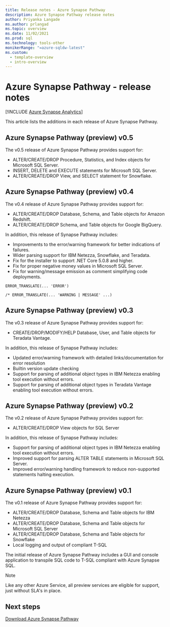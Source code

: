 ```yaml
---
title: Release notes - Azure Synapse Pathway
description: Azure Synapse Pathway release notes
author: Priyanka Langade
ms.author: prlangad
ms.topic: overview 
ms.date: 11/02/2021
ms.prod: sql
ms.technology: tools-other
monikerRange: "=azure-sqldw-latest"
ms.custom:
  - template-overview
  - intro-overview
---
```

# Azure Synapse Pathway - release notes

[!INCLUDE [Azure Synapse Analytics](../../includes/applies-to-version/asa.md)]

This article lists the additions in each release of Azure Synapse Pathway.

## Azure Synapse Pathway (preview) v0.5
The v0.5 release of Azure Synapse Pathway provides support for:
- ALTER/CREATE/DROP Procedure, Statistics, and Index objects for Microsoft SQL Server.
- INSERT, DELETE and EXECUTE statements for Microsoft SQL Server.
- ALTER/CREATE/DROP View, and SELECT statement for Snowflake.

## Azure Synapse Pathway (preview) v0.4
The v0.4 release of Azure Synapse Pathway provides support for:
- ALTER/CREATE/DROP Database, Schema, and Table objects for Amazon Redshift.
- ALTER/CREATE/DROP Schema, and Table objects for Google BigQuery.

In addition, this release of Synapse Pathway includes:
- Improvements to the error/warning framework for better indications of failures.
- Wider parsing support for IBM Netezza, Snowflake, and Teradata.
- Fix for the installer to support .NET Core 5.0.8 and higher.
- Fix for proper negative money values in Microsoft SQL Server.
- Fix for warning/message emission as comment simplifying code deployments.

```
ERROR_TRANSLATE(... 'ERROR')

/* ERROR_TRANSLATE(... 'WARNING | MESSAGE' ...)
```

## Azure Synapse Pathway (preview) v0.3

The v0.3 release of Azure Synapse Pathway provides support for:
- CREATE/DROP/MODIFY/HELP Database, User, and Table objects for Teradata Vantage.

In addition, this release of Synapse Pathway includes:
- Updated error/warning framework with detailed links/documentation for error resolution
- Builtin version update checking
- Support for parsing of additional object types in IBM Netezza enabling tool execution without errors.
- Support for parsing of additional object types in Teradata Vantage enabling tool execution without errors.

## Azure Synapse Pathway (preview) v0.2

The v0.2 release of Azure Synapse Pathway provides support for:
- ALTER/CREATE/DROP View objects for SQL Server

In addition, this release of Synapse Pathway includes:
- Support for parsing of additional object types in IBM Netezza enabling tool execution without errors.
- Improved support for parsing ALTER TABLE statements in Microsoft SQL Server.
- Improved error/warning handling framework to reduce non-supported statements halting execution.

## Azure Synapse Pathway (preview) v0.1

The v0.1 release of Azure Synapse Pathway provides support for:
- ALTER/CREATE/DROP Database, Schema and Table objects for IBM Netezza
- ALTER/CREATE/DROP Database, Schema and Table objects for Microsoft SQL Server
- ALTER/CREATE/DROP Database, Schema and Table objects for Snowflake
- Local logging and output of compliant T-SQL

The initial release of Azure Synapse Pathway includes a GUI and console application to transpile SQL code to T-SQL compliant with Azure Synapse SQL.

> [!NOTE] 
> Like any other Azure Service, all preview services are eligible for support, just without SLA's in place.

## Next steps

[Download Azure Synapse Pathway](synapse-pathway-download.md)
